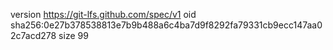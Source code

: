 version https://git-lfs.github.com/spec/v1
oid sha256:0e27b378538813e7b9b488a6c4ba7d9f8292fa79331cb9ecc147aa02c7acd278
size 99
